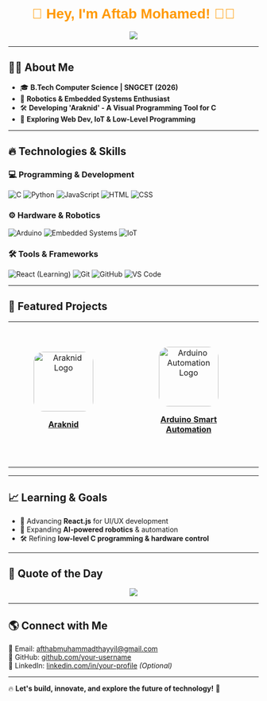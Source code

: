 <h1 align="center" style="font-family: 'Arial', sans-serif; color: #FF9900;">🚀 Hey, I'm Aftab Mohamed! 👨‍💻</h1>

<p align="center">
  <img src="https://readme-typing-svg.herokuapp.com?font=Fira+Code&pause=1000&color=00A86B&center=true&width=500&lines=CS+Student+%7C+Robotics+%7C+Arduino+Developer;Building+Visual+Programming+Tools;Exploring+Embedded+Systems+%26+Automation">
</p>

---

## 🧑‍💻 About Me
- 🎓 **B.Tech Computer Science | SNGCET (2026)**
- 🤖 **Robotics & Embedded Systems Enthusiast**
- 🛠️ **Developing 'Araknid' - A Visual Programming Tool for C**
- 🚀 **Exploring Web Dev, IoT & Low-Level Programming**

---

## 🔥 Technologies & Skills

### 💻 Programming & Development
![C](https://img.shields.io/badge/-C-000000?style=for-the-badge&logo=c&logoColor=white)
![Python](https://img.shields.io/badge/-Python-000000?style=for-the-badge&logo=python&logoColor=white)
![JavaScript](https://img.shields.io/badge/-JavaScript-000000?style=for-the-badge&logo=javascript&logoColor=white)
![HTML](https://img.shields.io/badge/-HTML-000000?style=for-the-badge&logo=html5&logoColor=white)
![CSS](https://img.shields.io/badge/-CSS-000000?style=for-the-badge&logo=css3&logoColor=white)

### ⚙️ Hardware & Robotics
![Arduino](https://img.shields.io/badge/-Arduino-000000?style=for-the-badge&logo=arduino&logoColor=white)
![Embedded Systems](https://img.shields.io/badge/-Embedded%20Systems-000000?style=for-the-badge)
![IoT](https://img.shields.io/badge/-IoT-000000?style=for-the-badge)

### 🛠️ Tools & Frameworks
![React (Learning)](https://img.shields.io/badge/-React-000000?style=for-the-badge&logo=react&logoColor=white)
![Git](https://img.shields.io/badge/-Git-000000?style=for-the-badge&logo=git&logoColor=white)
![GitHub](https://img.shields.io/badge/-GitHub-000000?style=for-the-badge&logo=github)
![VS Code](https://img.shields.io/badge/-VS%20Code-000000?style=for-the-badge&logo=visual-studio-code)

---

## 🚀 Featured Projects
<table align="center" style="border-spacing: 30px;">
  <tr>
    <td align="center" style="border: 0x solid #000000; border-radius: 20px; padding: 20px; margin: 20px; text-align: center; width: 220px;">
      <a href="https://github.com/yourusername/Araknid" target="_blank">
        <img src="https://drive.google.com/uc?export=view&id=1eYEVWdGxa8R8PtMRvUu2zIULJp41vanO" alt="Araknid Logo" style="width: 120px; height: 120px; object-fit: cover; border-radius: 20px;">
        <p><b>Araknid</b></p>
      </a>
    </td>
    <td align="center" style="border: 0px solid #FF9900; border-radius: 20px; padding: 50px; margin: 10px; text-align: center; width: 220px;">
      <a href="https://github.com/yourusername/Arduino-Smart-Automation" target="_blank">
        <img src="https://i.pinimg.com/originals/d8/31/ab/d831ab6f16f82c542868bbd8b708c828.jpg" alt="Arduino Automation Logo" style="width: 120px; height: 120px; object-fit: cover; border-radius: 20px;">
        <p><b>Arduino Smart Automation</b></p>
      </a>
    </td>
    </tr>
</table>

---

## 📈 Learning & Goals
- 🚀 Advancing **React.js** for UI/UX development
- 🤖 Expanding **AI-powered robotics** & automation
- 🛠 Refining **low-level C programming & hardware control**

---

## 🎯 Quote of the Day
<p align="center">
  <img src="https://quotes-github-readme.vercel.app/api?type=horizontal&theme=react">
</p>

---

## 🌎 Connect with Me
📧 Email: [afthabmuhammadthayyil@gmail.com](mailto:afthabmuhammadthayyil@gmail.com)  
🔗 GitHub: [github.com/your-username](https://github.com/your-username)  
💼 LinkedIn: [linkedin.com/in/your-profile](https://linkedin.com/in/your-profile) *(Optional)*  

---

🔥 **Let's build, innovate, and explore the future of technology!** 🚀
